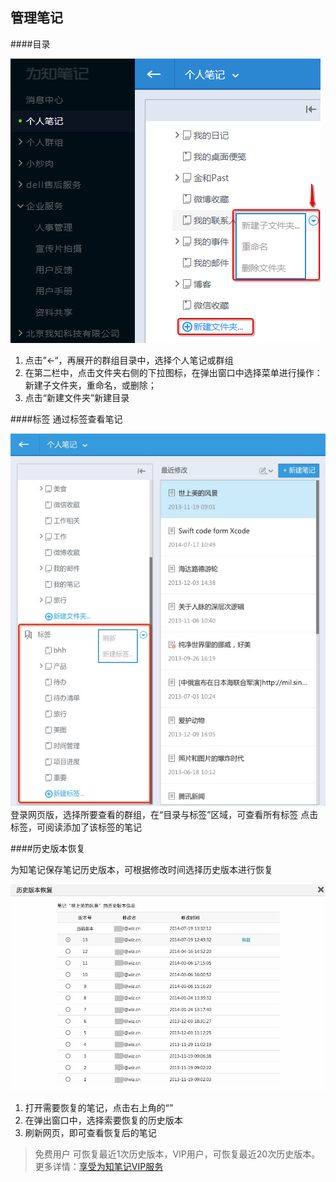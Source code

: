 ## 管理笔记
####目录

![笔记目录](img/manageweb-catalog.png)

1. 点击”←“，再展开的群组目录中，选择个人笔记或群组
2. 在第二栏中，点击文件夹右侧的下拉图标，在弹出窗口中选择菜单进行操作：新建子文件夹，重命名，或删除；
3. 点击“新建文件夹”新建目录


####标签
通过标签查看笔记

![笔记标签](img/manageweb-tag.png)
登录网页版，选择所要查看的群组，在“目录与标签”区域，可查看所有标签
点击标签，可阅读添加了该标签的笔记

####历史版本恢复

为知笔记保存笔记历史版本，可根据修改时间选择历史版本进行恢复

![历史版本](img/manageweb-version.png)
1. 打开需要恢复的笔记，点击右上角的“”
1. 在弹出窗口中，选择索要恢复的历史版本
1. 刷新网页，即可查看恢复后的笔记
> 免费用户 可恢复最近1次历史版本，VIP用户，可恢复最近20次历史版本。更多详情：[享受为知笔记VIP服务](http://blog.wiz.cn/wiz-vip.html)
